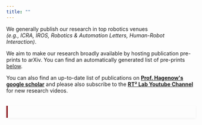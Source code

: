 ```yaml
---
title: ""
---
```


We generally publish our research in top robotics venues<br> <i>(e.g., ICRA, IROS, Robotics & Automation Letters, Human-Robot Interaction)</i>.

<p>We aim to make our research broadly available by hosting publication pre-prints to arXiv. You can find an automatically generated list of pre-prints <u>below</u>.</p>

<p> You can also find an up-to-date list of publications on <a href="https://scholar.google.com/citations?user=pvBZ1KAAAAAJ&hl=en"><b>Prof. Hagenow's google scholar</b></a> and please also subscribe to the <a href="https://youtube.com/@hagenowrobotics?si=_xWaS375kVWyoXUj"><b>RT² Lab Youtube Channel</b></a> for new research videos</a>. </p>

<div id="arxivfeed" class="arxiv-wrapper"></div>

<style>
.arxiv-wrapper {
  max-width: 800px;
  margin: 2rem auto;
  padding: 1rem;
  /* background-color: #f9f9f9; */
  border-left: 4px solid #8E1E24;
  box-shadow: 0 2px 6px rgba(0,0,0,0.05);
  font-family: sans-serif;
  font-size: 0.95rem;
  line-height: 1.5;
}
.arxiv-wrapper a {
  color: #8E1E24;
  text-decoration: none;
}
.arxiv-wrapper a:hover {
  text-decoration: underline;
}
.arxiv-wrapper .arxivfeed {
  width: 100% !important; /* override inline width from the script */
}

/* Make arXiv URLs black */
.arxivfeed a[href*="arxiv.org/abs"] {
  color: black !important;
  text-decoration: none;
}

/* Add spacing before [html pdf] links */
.arxivfeed b + br {
  display: none;
}
.arxivfeed b + a[href*="html"]::before {
  content: "\A";
  white-space: pre;
  display: block;
  margin-top: 0.2rem;
}

/* Optional: reduce bottom margin between entries */
.arxivfeed > div {
  margin-bottom: 1.5rem;
}

</style>


<script>
  var arxiv_authorid = "hagenow_m_1";
  var arxiv_max_entries = 8;
  var arxiv_format = "arxiv";
  var arxiv_includeTitle = 0;
  var arxiv_includeSummary = 0;
</script>
<script src="https://arxiv.org/js/myarticles.js" defer></script>



<script>
function removeSpecificArxivAbsLink() {
  const targetText = "arxiv.org"; // ← part of the link text you want to match
  const arxivLinks = document.querySelectorAll('#arxivfeed a[href*="arxiv.org/abs"]');
  if (arxivLinks.length > 0) {
    arxivLinks.forEach(link => {
      if (link.textContent.includes(targetText)) {
        link.remove();
      }
    });
  } else {
    setTimeout(removeSpecificArxivAbsLink, 200); // Retry if widget isn't ready
  }
}

document.addEventListener("DOMContentLoaded", function() {
  removeSpecificArxivAbsLink();
});
</script>


<!-- Google tag (gtag.js) -->
<script async src="https://www.googletagmanager.com/gtag/js?id=G-QXB50E6325"></script>
<script>
  window.dataLayer = window.dataLayer || [];
  function gtag(){dataLayer.push(arguments);}
  gtag('js', new Date());

  gtag('config', 'G-QXB50E6325');
</script>



